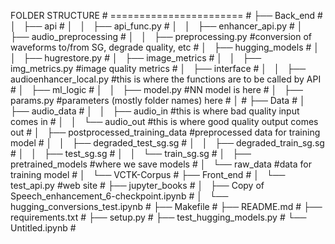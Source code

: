 FOLDER STRUCTURE                                                                                  #
=======================                                                                           #
├── Back_end                                                                                      #
│   ├── api                                                                                       #
│   │   ├── api_func.py                                                                           #
│   │   ├── enhancer_api.py                                                                       #
│   ├── audio_preprocessing                                                                       #
│   │   ├── preprocessing.py         #conversion of waveforms to/from SG, degrade quality, etc    #
│   ├── hugging_models                                                                            #
│   │   ├── hugrestore.py                                                                         #
│   ├── image_metrics                                                                             #
│   │   ├── img_metrics.py           #image quality metrics                                       #
│   ├── interface                                                                                 #
│   │   ├── audioenhancer_local.py   #this is where the functions are to be called by API         #
│   ├── ml_logic                                                                                  #
│   │   ├── model.py                 #NN model is here                                            #
│   ├── params.py                    #parameters (mostly folder names) here                       #
│                                                                                                 #
├── Data                                                                                          #
│   ├── audio_data                                                                                #
│   │   ├── audio_in                  #this is where bad quality input comes in                   #
│   │   └── audio_out                 #this is where good quality output comes out                #
│   ├── postprocessed_training_data   #preprocessed data for training model                       #
│   │   ├── degraded_test_sg.sg                                                                   #
│   │   ├── degraded_train_sg.sg                                                                  #
│   │   ├── test_sg.sg                                                                            #
│   │   └── train_sg.sg                                                                           #
│   ├── pretrained_models             #where we save models                                       #
│   └── raw_data                      #data for training model                                    #
│       └── VCTK-Corpus                                                                           #
├── Front_end                                                                                     #
│   └── test_api.py                   #web site                                                   #
├── jupyter_books                                                                                 #
│   ├── Copy of Speech_enhancement_6-checkpoint.ipynb                                             #
│   └── hugging_conversions_test.ipynb                                                            #
├── Makefile                                                                                      #
├── README.md                                                                                     #
├── requirements.txt                                                                              #
├── setup.py                                                                                      #
├── test_hugging_models.py                                                                        #
└── Untitled.ipynb                                                                                #
